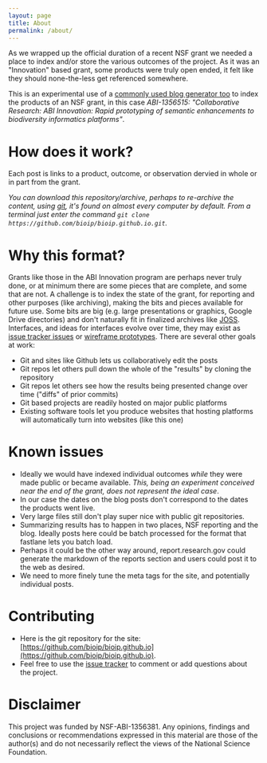 ```yaml
---
layout: page
title: About
permalink: /about/
---
```


As we wrapped up the official duration of a recent NSF grant we needed a place to index and/or store the various outcomes of the project.  As it was an "Innovation" based grant, some products were truly open ended, it felt like they should none-the-less get referenced somewhere.

This is an experimental use of a [commonly used blog generator too](https://jekyllrb.com/) to index the products of an NSF grant, in this case _ABI-1356515: "Collaborative Research: ABI Innovation: Rapid prototyping of semantic enhancements to biodiversity informatics platforms"_.   

# How does it work?  

Each post is links to a product, outcome, or observation dervied in whole or in part from the grant.  

_You can download this repository/archive, perhaps to re-archive the content, using [git](https://git-scm.com/), it's found on almost every computer by default. From a terminal just enter the command `git clone https://github.com/bioip/bioip.github.io.git`._

# Why this format?

Grants like those in the ABI Innovation program are perhaps never truly done, or at minimum there are some pieces that are complete, and some that are not.  A challenge is to index the state of the grant, for reporting and other purposes (like archiving), making the bits and pieces available for future use.  Some bits are big (e.g. large presentations or graphics, Google Drive directories) and don't naturally fit in finalized archives like [JOSS](https://joss.theoj.org/). Interfaces, and ideas for interfaces evolve over time, they may exist as [issue tracker issues](https://github.com/SpeciesFileGroup/taxonworks/issues) or [wireframe prototypes](https://www.invisionapp.com/). There are several other goals at work:

* Git and sites like Github lets us collaboratively edit the posts
* Git repos let others pull down the whole of the "results" by cloning the repository
* Git repos let others see how the results being presented change over time ("diffs" of prior commits)
* Git based projects are readily hosted on major public platforms
* Existing software tools let you produce websites that hosting platforms will automatically turn into websites (like this one) 

# Known issues

* Ideally we would have indexed individual outcomes _while_ they were made public or became available. _This, being an experiment conceived near the end of the grant, does not represent the ideal case_. 
* In our case the dates on the blog posts don't correspond to the dates the products went live.
* Very large files still don't play super nice with public git repositories.
* Summarizing results has to happen in two places, NSF reporting and the blog. Ideally posts here could be batch processed for the format that fastlane lets you batch load.
* Perhaps it could be the other way around, report.research.gov could generate the markdown of the reports section and users could post it to the web as desired.
* We need to more finely tune the meta tags for the site, and potentially individual posts.

# Contributing

* Here is the git repository for the site: [https://github.com/bioip/bioip.github.io](https://github.com/bioip/bioip.github.io). 
* Feel free to use the [issue tracker](https://github.com/bioip/bioip.github.io/issues) to comment or add questions about the project.

# Disclaimer 

This project was funded by NSF-ABI-1356381. Any opinions, findings and conclusions or recommendations expressed in this material are those of the author(s) and do not necessarily reflect the views of the National Science Foundation. 

